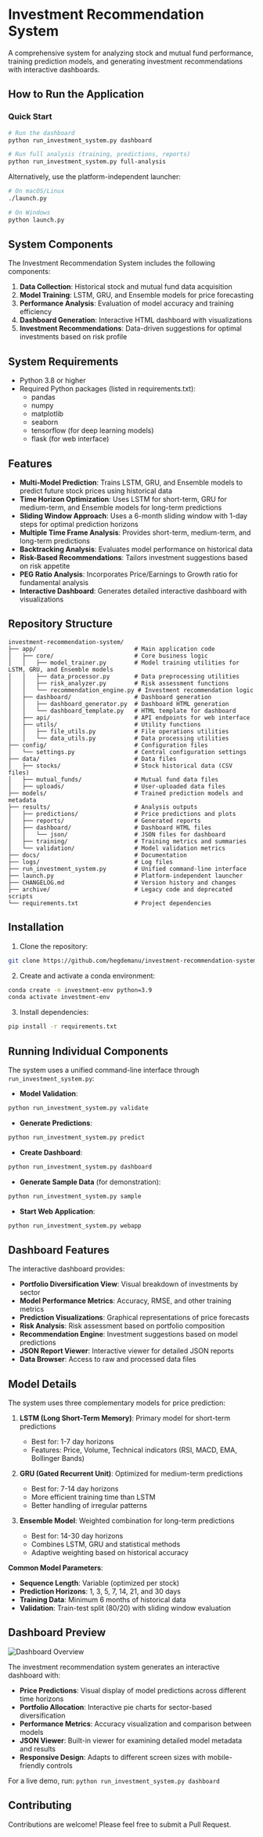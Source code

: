 # Investment Recommendation System

A comprehensive system for analyzing stock and mutual fund performance, training prediction models, and generating investment recommendations with interactive dashboards.

## How to Run the Application

### Quick Start

```bash
# Run the dashboard
python run_investment_system.py dashboard

# Run full analysis (training, predictions, reports)
python run_investment_system.py full-analysis
```

Alternatively, use the platform-independent launcher:
```bash
# On macOS/Linux
./launch.py

# On Windows
python launch.py
```

## System Components

The Investment Recommendation System includes the following components:

1. **Data Collection**: Historical stock and mutual fund data acquisition
2. **Model Training**: LSTM, GRU, and Ensemble models for price forecasting
3. **Performance Analysis**: Evaluation of model accuracy and training efficiency
4. **Dashboard Generation**: Interactive HTML dashboard with visualizations
5. **Investment Recommendations**: Data-driven suggestions for optimal investments based on risk profile

## System Requirements

- Python 3.8 or higher
- Required Python packages (listed in requirements.txt):
  - pandas
  - numpy
  - matplotlib
  - seaborn
  - tensorflow (for deep learning models)
  - flask (for web interface)

## Features

- **Multi-Model Prediction**: Trains LSTM, GRU, and Ensemble models to predict future stock prices using historical data
- **Time Horizon Optimization**: Uses LSTM for short-term, GRU for medium-term, and Ensemble models for long-term predictions
- **Sliding Window Approach**: Uses a 6-month sliding window with 1-day steps for optimal prediction horizons
- **Multiple Time Frame Analysis**: Provides short-term, medium-term, and long-term predictions
- **Backtracking Analysis**: Evaluates model performance on historical data
- **Risk-Based Recommendations**: Tailors investment suggestions based on risk appetite
- **PEG Ratio Analysis**: Incorporates Price/Earnings to Growth ratio for fundamental analysis
- **Interactive Dashboard**: Generates detailed interactive dashboard with visualizations

## Repository Structure

```
investment-recommendation-system/
├── app/                            # Main application code
│   ├── core/                       # Core business logic
│   │   ├── model_trainer.py        # Model training utilities for LSTM, GRU, and Ensemble models
│   │   ├── data_processor.py       # Data preprocessing utilities
│   │   ├── risk_analyzer.py        # Risk assessment functions
│   │   └── recommendation_engine.py # Investment recommendation logic
│   ├── dashboard/                  # Dashboard generation
│   │   ├── dashboard_generator.py  # Dashboard HTML generation
│   │   └── dashboard_template.py   # HTML template for dashboard
│   ├── api/                        # API endpoints for web interface
│   ├── utils/                      # Utility functions
│   │   ├── file_utils.py           # File operations utilities
│   │   └── data_utils.py           # Data processing utilities
├── config/                         # Configuration files
│   └── settings.py                 # Central configuration settings
├── data/                           # Data files
│   ├── stocks/                     # Stock historical data (CSV files)
│   ├── mutual_funds/               # Mutual fund data files
│   ├── uploads/                    # User-uploaded data files
├── models/                         # Trained prediction models and metadata
├── results/                        # Analysis outputs
│   ├── predictions/                # Price predictions and plots
│   ├── reports/                    # Generated reports
│   ├── dashboard/                  # Dashboard HTML files
│   │   └── json/                   # JSON files for dashboard
│   ├── training/                   # Training metrics and summaries
│   └── validation/                 # Model validation metrics
├── docs/                           # Documentation
├── logs/                           # Log files
├── run_investment_system.py        # Unified command-line interface
├── launch.py                       # Platform-independent launcher
├── CHANGELOG.md                    # Version history and changes
├── archive/                        # Legacy code and deprecated scripts
└── requirements.txt                # Project dependencies
```

## Installation

1. Clone the repository:
```bash
git clone https://github.com/hegdemanu/investment-recommendation-system
```

2. Create and activate a conda environment:
```bash
conda create -n investment-env python=3.9
conda activate investment-env
```

3. Install dependencies:
```bash
pip install -r requirements.txt
```

## Running Individual Components

The system uses a unified command-line interface through `run_investment_system.py`:

- **Model Validation**:
```bash
python run_investment_system.py validate
```

- **Generate Predictions**:
```bash
python run_investment_system.py predict
```

- **Create Dashboard**:
```bash
python run_investment_system.py dashboard
```

- **Generate Sample Data** (for demonstration):
```bash
python run_investment_system.py sample
```

- **Start Web Application**:
```bash
python run_investment_system.py webapp
```

## Dashboard Features

The interactive dashboard provides:

- **Portfolio Diversification View**: Visual breakdown of investments by sector
- **Model Performance Metrics**: Accuracy, RMSE, and other training metrics
- **Prediction Visualizations**: Graphical representations of price forecasts
- **Risk Analysis**: Risk assessment based on portfolio composition
- **Recommendation Engine**: Investment suggestions based on model predictions
- **JSON Report Viewer**: Interactive viewer for detailed JSON reports
- **Data Browser**: Access to raw and processed data files

## Model Details

The system uses three complementary models for price prediction:

1. **LSTM (Long Short-Term Memory)**: Primary model for short-term predictions
   - Best for: 1-7 day horizons
   - Features: Price, Volume, Technical indicators (RSI, MACD, EMA, Bollinger Bands)

2. **GRU (Gated Recurrent Unit)**: Optimized for medium-term predictions
   - Best for: 7-14 day horizons
   - More efficient training time than LSTM
   - Better handling of irregular patterns

3. **Ensemble Model**: Weighted combination for long-term predictions
   - Best for: 14-30 day horizons
   - Combines LSTM, GRU and statistical methods
   - Adaptive weighting based on historical accuracy

**Common Model Parameters**:
- **Sequence Length**: Variable (optimized per stock)
- **Prediction Horizons**: 1, 3, 5, 7, 14, 21, and 30 days
- **Training Data**: Minimum 6 months of historical data
- **Validation**: Train-test split (80/20) with sliding window evaluation

## Dashboard Preview

![Dashboard Overview](docs/images/dashboard_preview.png)

The investment recommendation system generates an interactive dashboard with:

- **Price Predictions**: Visual display of model predictions across different time horizons
- **Portfolio Allocation**: Interactive pie charts for sector-based diversification
- **Performance Metrics**: Accuracy visualization and comparison between models
- **JSON Viewer**: Built-in viewer for examining detailed model metadata and results
- **Responsive Design**: Adapts to different screen sizes with mobile-friendly controls

For a live demo, run: `python run_investment_system.py dashboard`

## Contributing

Contributions are welcome! Please feel free to submit a Pull Request.

